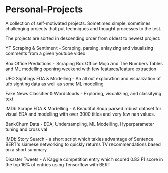 # Personal-Projects
A collection of self-motivated projects. Sometimes simple, sometimes challenging projects that put techniques and thought processes to the test. 


The projects are sorted in descending order from oldest to newest project:

YT Scraping & Sentiment - Scraping, parsing, anlayzing and visualizing comments from a given youtube video

Box Office Predictions - Scraping Box Office Mojo and The Numbers Tables and ML modelling opening weekend with few features/feature extraction 

UFO Sightings EDA & Modelling - An all out exploration and visualization of ufo sighting data as well as some ML modelling

Fake News Classifier & Wordclouds - Exploring, visualizing, and classifying text 

IMDb Scrape EDA & Modelling - A Beautiful Soup parsed robust dataset for visual EDA and modelling with over 3000 titles and very few nan values.

BankChurn Data - EDA, Undersampling, ML Modelling, Hyperparameter tuning and cross val

IMDb Story Search - a short script which takles advantage of Sentence BERT's siamese networking to quickly returns TV recommendations based on a short summary

Disaster Tweets - A Kaggle competition entry which scored 0.83 F1 score in the top 16% of entries using Tensorflow with BERT
